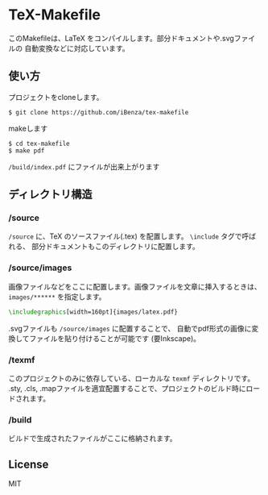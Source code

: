 TeX-Makefile
============

このMakefileは、LaTeX をコンパイルします。部分ドキュメントや.svgファイルの
自動変換などに対応しています。

使い方
------
プロジェクトをcloneします。

```
$ git clone https://github.com/iBenza/tex-makefile
```

makeします

```
$ cd tex-makefile
$ make pdf
```

`/build/index.pdf` にファイルが出来上がります

ディレクトリ構造
----------------

### /source

`/source` に、TeX のソースファイル(.tex) を配置します。 `\include` タグで呼ばれる、
部分ドキュメントもこのディレクトリに配置します。

### /source/images

画像ファイルなどをここに配置します。画像ファイルを文章に挿入するときは、
`images/******` を指定します。

``` tex
\includegraphics[width=160pt]{images/latex.pdf}
```


.svgファイルも `/source/images` に配置することで、
自動でpdf形式の画像に変換してファイルを貼り付けることが可能です (要Inkscape)。

### /texmf

このプロジェクトのみに依存している、ローカルな `texmf` ディレクトリです。
.sty, .cls, .mapファイルを適宜配置することで、プロジェクトのビルド時にロードされます。

### /build

ビルドで生成されたファイルがここに格納されます。

License
-------
MIT
